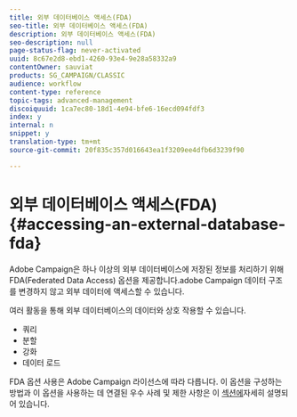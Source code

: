 ```yaml
---
title: 외부 데이터베이스 액세스(FDA)
seo-title: 외부 데이터베이스 액세스(FDA)
description: 외부 데이터베이스 액세스(FDA)
seo-description: null
page-status-flag: never-activated
uuid: 8c67e2d8-ebd1-4260-93e4-9e28a58332a9
contentOwner: sauviat
products: SG_CAMPAIGN/CLASSIC
audience: workflow
content-type: reference
topic-tags: advanced-management
discoiquuid: 1ca7ec80-18d1-4e94-bfe6-16ecd094fdf3
index: y
internal: n
snippet: y
translation-type: tm+mt
source-git-commit: 20f835c357d016643ea1f3209ee4dfb6d3239f90

---
```



# 외부 데이터베이스 액세스(FDA){#accessing-an-external-database-fda}

Adobe Campaign은 하나 이상의 외부 데이터베이스에 저장된 정보를 처리하기 위해 FDA(Federated Data Access) 옵션을 제공합니다.adobe Campaign 데이터 구조를 변경하지 않고 외부 데이터에 액세스할 수 있습니다.

여러 활동을 통해 외부 데이터베이스의 데이터와 상호 작용할 수 있습니다.

* 쿼리
* 분할
* 강화
* 데이터 로드

FDA 옵션 사용은 Adobe Campaign 라이선스에 따라 다릅니다. 이 옵션을 구성하는 방법과 이 옵션을 사용하는 데 연결된 우수 사례 및 제한 사항은 이 [섹션에](../../platform/using/accessing-an-external-database.md)자세히 설명되어 있습니다.
